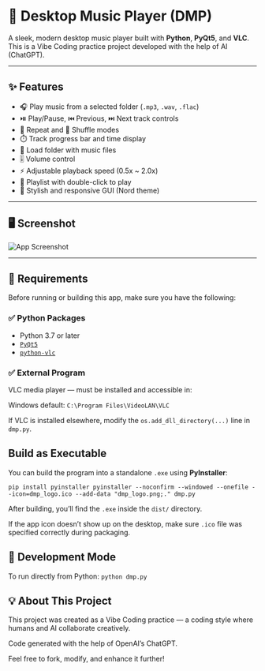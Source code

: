 # 🎵 Desktop Music Player (DMP)

A sleek, modern desktop music player built with **Python**, **PyQt5**, and **VLC**.  
This is a Vibe Coding practice project developed with the help of AI (ChatGPT).

---

## ✨ Features

- 🎧 Play music from a selected folder (`.mp3`, `.wav`, `.flac`)
- ⏯️ Play/Pause, ⏮️ Previous, ⏭️ Next track controls
- 🔁 Repeat and 🔀 Shuffle modes
- ⏱️ Track progress bar and time display
- 📁 Load folder with music files
- 🎚️ Volume control
- ⚡ Adjustable playback speed (0.5x ~ 2.0x)
- 📜 Playlist with double-click to play
- 🌈 Stylish and responsive GUI (Nord theme)

---

## 🖥️ Screenshot

![App Screenshot](screenshot.png)

---

## 🧩 Requirements

Before running or building this app, make sure you have the following:

### ✅ Python Packages
- Python 3.7 or later
- [`PyQt5`](https://pypi.org/project/PyQt5/)
- [`python-vlc`](https://pypi.org/project/python-vlc/)

### ✅ External Program
VLC media player — must be installed and accessible in:

Windows default:
`C:\Program Files\VideoLAN\VLC`

If VLC is installed elsewhere, modify the `os.add_dll_directory(...)` line in `dmp.py`.

## Build as Executable
You can build the program into a standalone `.exe` using **PyInstaller**:

`pip install pyinstaller
pyinstaller --noconfirm --windowed --onefile --icon=dmp_logo.ico --add-data "dmp_logo.png;." dmp.py`

After building, you’ll find the `.exe` inside the `dist/` directory.

If the app icon doesn’t show up on the desktop, make sure `.ico` file was specified correctly during packaging.

## 🧪 Development Mode
To run directly from Python:
`python dmp.py`

## 💡 About This Project
This project was created as a Vibe Coding practice — a coding style where humans and AI collaborate creatively.

Code generated with the help of OpenAI’s ChatGPT.

Feel free to fork, modify, and enhance it further!





